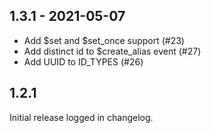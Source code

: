 ## 1.3.1 - 2021-05-07

- Add $set and $set_once support (#23)
- Add distinct id to $create_alias event (#27)
- Add UUID to ID_TYPES (#26)

## 1.2.1

Initial release logged in changelog.